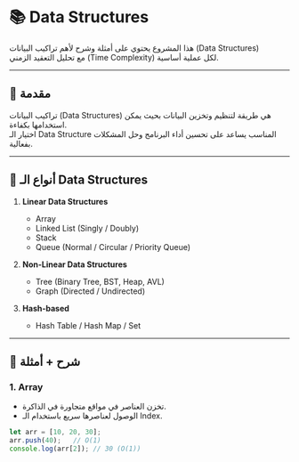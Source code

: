 # 📚 Data Structures

هذا المشروع يحتوي على أمثلة وشرح لأهم تراكيب البيانات (Data Structures)  
مع تحليل التعقيد الزمني (Time Complexity) لكل عملية أساسية.  

---

## 🔹 مقدمة
تراكيب البيانات (Data Structures) هي طريقة لتنظيم وتخزين البيانات بحيث يمكن استخدامها بكفاءة.  
اختيار الـ Data Structure المناسب يساعد على تحسين أداء البرنامج وحل المشكلات بفعالية.

---

## 🔹 أنواع الـ Data Structures
1. **Linear Data Structures**
   - Array
   - Linked List (Singly / Doubly)
   - Stack
   - Queue (Normal / Circular / Priority Queue)

2. **Non-Linear Data Structures**
   - Tree (Binary Tree, BST, Heap, AVL)
   - Graph (Directed / Undirected)

3. **Hash-based**
   - Hash Table / Hash Map / Set

---

## 🔹 شرح + أمثلة

### 1. Array
- تخزن العناصر في مواقع متجاورة في الذاكرة.
- الوصول لعناصرها سريع باستخدام الـ Index.

```js
let arr = [10, 20, 30];
arr.push(40);   // O(1)
console.log(arr[2]); // 30 (O(1))
